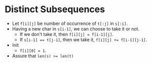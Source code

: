 # Distinct Subsequences

* Let `f[i][j]` be number of occurrence of `t[:j]` in `s[:i]`.
* Having a new char in `s[i-1]`, we can choose to take it or not.
  * If we don't take it, then `f[i][j] = f[i-1][j]`.
  * If `s[i-1] == t[j-1]`, then we take it, `f[i][j] += f[i-1][j-1]`.
* Init
  * `f[i][0] = 1`.
* Assure that `len(s) >= len(t)`
